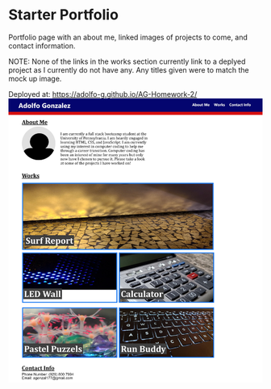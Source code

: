 # Starter Portfolio
Portfolio page with an about me, linked images of projects to come, and contact information.

NOTE: None of the links in the works section currently link to a deplyed project as I currently do not have any. Any titles given were to match the mock up image.

Deployed at: https://adolfo-g.github.io/AG-Homework-2/
![](portfolio-page-preview.jpeg)
